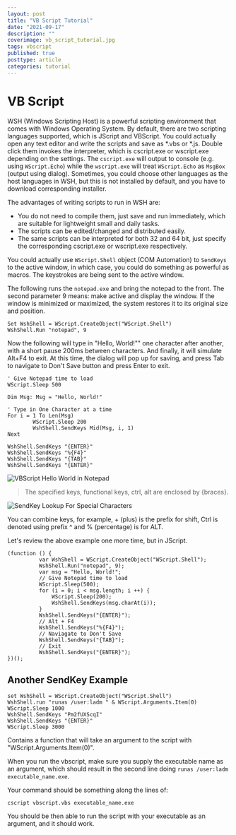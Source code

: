 ```yaml
---
layout: post
title: "VB Script Tutorial"
date: "2021-09-17"
description: ""
coverimage: vb_script_tutorial.jpg
tags: vbscript
published: true
posttype: article
categories: tutorial
---
```

# VB Script

WSH (Windows Scripting Host) is a powerful scripting environment that comes with Windows Operating System. By default, there are two scripting languages supported, which is JScript and VBScript. You could actually open any text editor and write the scripts and save as *.vbs or *.js. Double click them invokes the interpreter, which is cscript.exe or wscript.exe depending on the settings. The `cscript.exe` will output to console (e.g. using `WScript.Echo`) while the `wscript.exe` will treat `WScript.Echo` as `MsgBox` (output using dialog). Sometimes, you could choose other languages as the host languages in WSH, but this is not installed by default, and you have to download corresponding installer.

The advantages of writing scripts to run in WSH are:
- You do not need to compile them, just save and run immediately, which are suitable for lightweight small and daily tasks.
- The scripts can be edited/changed and distributed easily.
- The same scripts can be interpreted for both 32 and 64 bit, just specify the corresponding cscript.exe or wscript.exe respectively.

You could actually use `WScript.Shell` object (COM Automation) to `SendKeys` to the active window, in which case, you could do something as powerful as macros. The keystrokes are being sent to the active window.

The following runs the `notepad.exe` and bring the notepad to the front. The second parameter 9 means: make active and display the window. If the window is minimized or maximized, the system restores it to its original size and position.
```vbscript
Set WshShell = WScript.CreateObject("WScript.Shell")
WshShell.Run "notepad", 9
```

Now the following will type in "Hello, World!"" one character after another, with a short pause 200ms between characters. And finally, it will simulate Alt+F4 to exit. At this time, the dialog will pop up for saving, and press Tab to navigate to Don't Save button and press Enter to exit.
```vbscript
' Give Notepad time to load
WScript.Sleep 500

Dim Msg: Msg = "Hello, World!"

' Type in One Character at a time
For i = 1 To Len(Msg)
        WScript.Sleep 200
        WshShell.SendKeys Mid(Msg, i, 1)
Next

WshShell.SendKeys "{ENTER}"
WshShell.SendKeys "%{F4}"
WshShell.SendKeys "{TAB}"
WshShell.SendKeys "{ENTER}"
```

![VBScript Hello World in Notepad](images/2018/03/vbscript-hello-world-in-notepad.png)

> The specified keys, functional keys, ctrl, alt are enclosed by {braces}.

![SendKey Lookup For Special Characters](images/2018/03/sendkey-lookup-for-special-characters.png)

You can combine keys, for example, + (plus) is the prefix for shift, Ctrl is denoted using prefix ^ and % (percentage) is for ALT.

Let's review the above example one more time, but in JScript.
```vbscript
(function () {
          var WshShell = WScript.CreateObject("WScript.Shell");
          WshShell.Run("notepad", 9);
          var msg = "Hello, World!";
          // Give Notepad time to load
          WScript.Sleep(500);
          for (i = 0; i < msg.length; i ++) {
              WScript.Sleep(200);
              WshShell.SendKeys(msg.charAt(i));
          }
          WshShell.SendKeys("{ENTER}");
          // Alt + F4
          WshShell.SendKeys("%{F4}");
          // Naviagate to Don't Save
          WshShell.SendKeys("{TAB}");
          // Exit
          WshShell.SendKeys("{ENTER}");
})();
```

## Another SendKey Example

```vbscript
set WshShell = WScript.CreateObject("WScript.Shell")
WshShell.run "runas /user:ladm " & WScript.Arguments.Item(0)
WScript.Sleep 1000
WshShell.SendKeys "Pm2fUXScqI"
WshShell.SendKeys "{ENTER}"
WScript.Sleep 3000
```

Contains a function that will take an argument to the script with "WScript.Arguments.Item(0)".

When you run the vbscript, make sure you supply the executable name as an argument, which should result in the second line doing `runas /user:ladm executable_name.exe`.

Your command should be something along the lines of:
```
cscript vbscript.vbs executable_name.exe
```

You should be then able to run the script with your executable as an argument, and it should work.